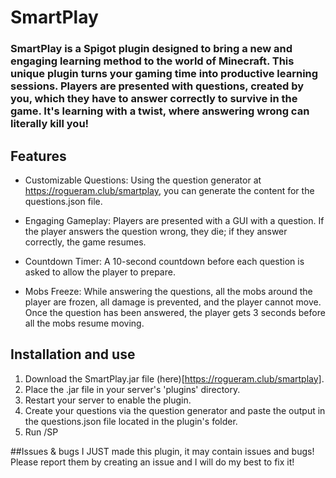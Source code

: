 # SmartPlay

### SmartPlay is a Spigot plugin designed to bring a new and engaging learning method to the world of Minecraft. This unique plugin turns your gaming time into productive learning sessions. Players are presented with questions, created by you, which they have to answer correctly to survive in the game. It's learning with a twist, where answering wrong can literally kill you!

## Features

- Customizable Questions: Using the question generator at https://rogueram.club/smartplay, you can generate the content for the questions.json file.

- Engaging Gameplay: Players are presented with a GUI with a question. If the player answers the question wrong, they die; if they answer correctly, the game resumes.

- Countdown Timer: A 10-second countdown before each question is asked to allow the player to prepare.

- Mobs Freeze: While answering the questions, all the mobs around the player are frozen, all damage is prevented, and the player cannot move. Once the question has been answered, the player gets 3 seconds before all the mobs resume moving.


## Installation and use
1. Download the SmartPlay.jar file (here)[https://rogueram.club/smartplay].
2. Place the .jar file in your server's 'plugins' directory.
3. Restart your server to enable the plugin.
4. Create your questions via the question generator and paste the output in the questions.json file located in the plugin's folder.
5. Run /SP


##Issues & bugs
I JUST made this plugin, it may contain issues and bugs! Please report them by creating an issue and I will do my best to fix it!
